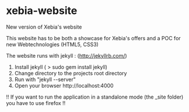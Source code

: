 xebia-website
=============

New version of Xebia's website

This website has to be both a showcase for Xebia's offers and a POC for new Webtechnologies (HTML5, CSS3)

The website runs with jekyll : (http://jekyllrb.com/)

1. Install jekyll ( > sudo gem install jekyll)
2. Change directory to the projects root directory
3. Run with "jekyll --server"
4. Open your browser http://localhost:4000


!! If you want to run the application in a standalone mode (the _site folder) you have to use firefox !! 